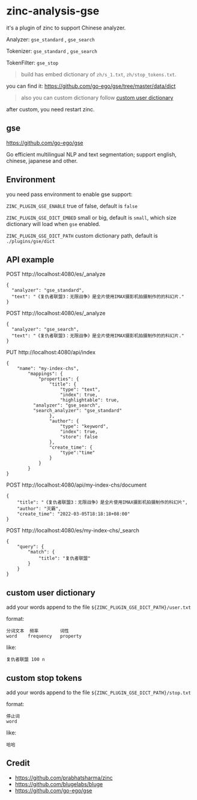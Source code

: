 # zinc-analysis-gse

it's a plugin of zinc to support Chinese analyzer.

Analyzer: `gse_standard` , `gse_search`

Tokenizer: `gse_standard` , `gse_search`

TokenFilter: `gse_stop`

> build has embed dictionary of `zh/s_1.txt`, `zh/stop_tokens.txt`.

you can find it: https://github.com/go-ego/gse/tree/master/data/dict

> also you can custom dictionary follow [custom user dictionary](#custom-user-dictionary)

after custom, you need restart zinc.

## gse

https://github.com/go-ego/gse

Go efficient multilingual NLP and text segmentation; support english, chinese, japanese and other.

## Environment

you need pass environment to enable gse support:

`ZINC_PLUGIN_GSE_ENABLE` true of false, default is `false`

`ZINC_PLUGIN_GSE_DICT_EMBED` small or big, default is `small`, which size dictionary will load when `gse` enabled.

`ZINC_PLUGIN_GSE_DICT_PATH` custom dictionary path, default is `./plugins/gse/dict`


## API example

POST http://localhost:4080/es/_analyze

```
{
  "analyzer": "gse_standard",
  "text": "《复仇者联盟3：无限战争》是全片使用IMAX摄影机拍摄制作的的科幻片."
}
```

POST http://localhost:4080/es/_analyze

```
{
  "analyzer": "gse_search",
  "text": "《复仇者联盟3：无限战争》是全片使用IMAX摄影机拍摄制作的的科幻片."
}
```

PUT http://localhost:4080/api/index

```
{
	"name": "my-index-chs",
		"mappings": {
			"properties": {
				"title": {
					"type": "text",
					"index": true,
					"highlightable": true,
          "analyzer": "gse_search",
          "search_analyzer": "gse_standard"
				},
				"author": {
					"type": "keyword",
					"index": true,
					"store": false
				},
				"create_time": {
					"type":"time"
				}
			}
		}
}
```

POST http://localhost:4080/api/my-index-chs/document

```
{
	"title": "《复仇者联盟3：无限战争》是全片使用IMAX摄影机拍摄制作的科幻片",
	"author": "灭霸",
	"create_time": "2022-03-05T18:18:18+08:00"
}
```

POST http://localhost:4080/es/my-index-chs/_search

```
{
	"query": {
		"match": {
			"title": "复仇者联盟"
		}
	}
}
```

## custom user dictionary

add your words append to the file `${ZINC_PLUGIN_GSE_DICT_PATH}/user.txt`

format:

```
分词文本  频率        词性
word    frequency   property
```

like:

```
复仇者联盟 100 n
```

## custom stop tokens

add your words append to the file `${ZINC_PLUGIN_GSE_DICT_PATH}/stop.txt`

format:

```
停止词
word
```

like:

```
哈哈
```

## Credit

* https://github.com/prabhatsharma/zinc
* https://github.com/blugelabs/bluge
* https://github.com/go-ego/gse
